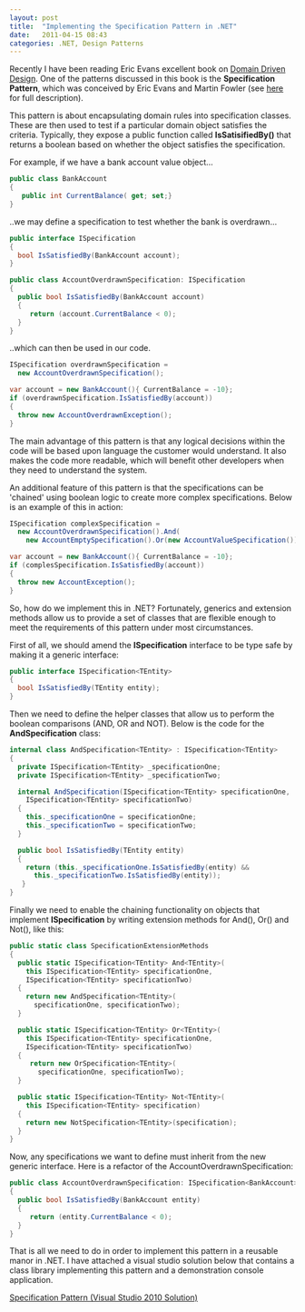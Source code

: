```yaml
---
layout: post
title:  "Implementing the Specification Pattern in .NET"
date:   2011-04-15 08:43
categories: .NET, Design Patterns
---
```


Recently I have been reading Eric Evans excellent book on [Domain Driven Design](http://www.amazon.com/Domain-Driven-Design-Tackling-Complexity-Software/dp/0321125215).  One of the patterns discussed in this book is the **Specification Pattern**, which was conceived by Eric Evans and Martin Fowler (see [here](http://www.martinfowler.com/apsupp/spec.pdf) for full description).

This pattern is about encapsulating domain rules into specification classes.  These are then used to test if a particular domain object satisfies the criteria. Typically, they expose a public function called **IsSatisifiedBy()** that returns a boolean based on whether the object satisfies the specification.

For example, if we have a bank account value object…

```csharp
public class BankAccount
{
   public int CurrentBalance( get; set;}
}
```

..we may define a specification to test whether the bank is overdrawn…

```csharp
public interface ISpecification
{
  bool IsSatisfiedBy(BankAccount account);
}

public class AccountOverdrawnSpecification: ISpecification
{
  public bool IsSatisfiedBy(BankAccount account)
  {
     return (account.CurrentBalance < 0);
  }
}
```

..which can then be used in our code.

```csharp
ISpecification overdrawnSpecification = 
  new AccountOverdrawnSpecification();

var account = new BankAccount(){ CurrentBalance = -10};
if (overdrawnSpecification.IsSatisfiedBy(account))
{
  throw new AccountOverdrawnException();
}
```

The main advantage of this pattern is that any logical decisions within the code will be based upon language the customer would understand.  It also makes the code more readable, which will benefit other developers when they need to understand the system.

An additional feature of this pattern is that the specifications can be 'chained' using boolean logic to create more complex specifications.  Below is an example of this in action:

```csharp
ISpecification complexSpecification = 
  new AccountOverdrawnSpecification().And(
    new AccountEmptySpecification().Or(new AccountValueSpecification()));

var account = new BankAccount(){ CurrentBalance = -10};
if (complesSpecification.IsSatisfiedBy(account))
{
  throw new AccountException();
}
```

So, how do we implement this in .NET?  Fortunately, generics and extension methods allow us to provide a set of classes that are flexible enough to meet the requirements of this pattern under most circumstances.

First of all, we should amend the **ISpecification** interface to be type safe by making it a generic interface:

```csharp
public interface ISpecification<TEntity>
{
  bool IsSatisfiedBy(TEntity entity);
}
```

Then we need to define the helper classes that allow us to perform the boolean comparisons (AND, OR and NOT). Below is the code for the **AndSpecification** class:

```csharp
internal class AndSpecification<TEntity> : ISpecification<TEntity>
{
  private ISpecification<TEntity> _specificationOne;
  private ISpecification<TEntity> _specificationTwo;

  internal AndSpecification(ISpecification<TEntity> specificationOne, 
    ISpecification<TEntity> specificationTwo)
  {
    this._specificationOne = specificationOne;
    this._specificationTwo = specificationTwo;
  }

  public bool IsSatisfiedBy(TEntity entity)
  {
    return (this._specificationOne.IsSatisfiedBy(entity) && 
      this._specificationTwo.IsSatisfiedBy(entity));
   }
}  
```

Finally we need to enable the chaining functionality on objects that implement **ISpecification** by writing extension methods for And(), Or() and Not(), like this:

```csharp
public static class SpecificationExtensionMethods
{        
  public static ISpecification<TEntity> And<TEntity>(
    this ISpecification<TEntity> specificationOne,
    ISpecification<TEntity> specificationTwo)
  {
    return new AndSpecification<TEntity>(
      specificationOne, specificationTwo);
  }

  public static ISpecification<TEntity> Or<TEntity>(
    this ISpecification<TEntity> specificationOne,
    ISpecification<TEntity> specificationTwo)
  {
     return new OrSpecification<TEntity>(
       specificationOne, specificationTwo);
  }

  public static ISpecification<TEntity> Not<TEntity>(
    this ISpecification<TEntity> specification)
  {
    return new NotSpecification<TEntity>(specification);
  }
}
```

Now, any specifications we want to define must inherit from the new generic interface.  Here is a refactor of the AccountOverdrawnSpecification:

```csharp
public class AccountOverdrawnSpecification: ISpecification<BankAccount>
{
  public bool IsSatisfiedBy(BankAccount entity)
  {
     return (entity.CurrentBalance < 0);
  }
} 
```

That is all we need to do in order to implement this pattern in a reusable manor in .NET.  I have attached a visual studio solution below that contains a class library implementing this pattern and a demonstration console application.

[Specification Pattern (Visual Studio 2010 Solution)](/downloads/SpecificationPattern.zip)
